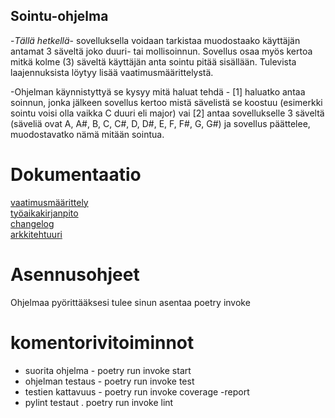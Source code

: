 ## Sointu-ohjelma


-*Tällä hetkellä*- sovelluksella voidaan tarkistaa muodostaako käyttäjän antamat 3 säveltä joko duuri- tai mollisoinnun. Sovellus osaa myös kertoa mitkä kolme (3) säveltä käyttäjän anta sointu pitää sisällään. Tulevista laajennuksista löytyy lisää vaatimusmäärittelystä.

-Ohjelman käynnistyttyä se kysyy mitä haluat tehdä - [1] haluatko antaa soinnun, jonka jälkeen sovellus kertoo mistä sävelistä se koostuu (esimerkki sointu voisi olla vaikka C duuri eli major) vai [2] antaa sovellukselle 3 säveltä (säveliä ovat A, A#, B, C, C#, D, D#, E, F, F#, G, G#) ja sovellus päättelee, muodostavatko nämä mitään sointua.

# Dokumentaatio

[vaatimusmäärittely](https://github.com/Aaltonenn/ot-harjoitustyo/blob/master/dokumentaatio/vaatimusmaarittely.md)
\
[työaikakirjanpito](https://github.com/Aaltonenn/ot-harjoitustyo/blob/master/dokumentaatio/tuntikirjanpito.md)
\
[changelog](https://github.com/Aaltonenn/ot-harjoitustyo/blob/master/dokumentaatio/changelog.md)
\
[arkkitehtuuri](https://github.com/Aaltonenn/ot-harjoitustyo/blob/master/dokumentaatio/arkkitehtuuri.md)

# Asennusohjeet

Ohjelmaa pyörittääksesi tulee sinun asentaa poetry invoke


# komentorivitoiminnot
- suorita ohjelma - poetry run invoke start
- ohjelman testaus - poetry run invoke test
- testien kattavuus - poetry run invoke coverage -report
- pylint testaut . poetry run invoke lint
